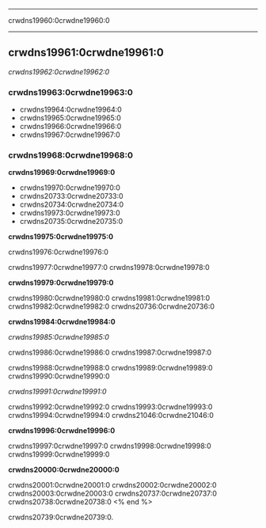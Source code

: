 * * *

crwdns19960:0crwdne19960:0

* * *

## crwdns19961:0crwdne19961:0

*crwdns19962:0crwdne19962:0*

### crwdns19963:0crwdne19963:0

  * crwdns19964:0crwdne19964:0
  * crwdns19965:0crwdne19965:0
  * crwdns19966:0crwdne19966:0
  * crwdns19967:0crwdne19967:0

### crwdns19968:0crwdne19968:0

**crwdns19969:0crwdne19969:0**

  * crwdns19970:0crwdne19970:0
  * crwdns20733:0crwdne20733:0
  * crwdns20734:0crwdne20734:0
  * crwdns19973:0crwdne19973:0
  * crwdns20735:0crwdne20735:0

**crwdns19975:0crwdne19975:0**

crwdns19976:0crwdne19976:0

crwdns19977:0crwdne19977:0 crwdns19978:0crwdne19978:0

**crwdns19979:0crwdne19979:0**

crwdns19980:0crwdne19980:0 crwdns19981:0crwdne19981:0 crwdns19982:0crwdne19982:0 crwdns20736:0crwdne20736:0

**crwdns19984:0crwdne19984:0**

*crwdns19985:0crwdne19985:0*

crwdns19986:0crwdne19986:0 crwdns19987:0crwdne19987:0

crwdns19988:0crwdne19988:0 crwdns19989:0crwdne19989:0 crwdns19990:0crwdne19990:0

*crwdns19991:0crwdne19991:0*

crwdns19992:0crwdne19992:0 crwdns19993:0crwdne19993:0 crwdns19994:0crwdne19994:0 crwdns21046:0crwdne21046:0

**crwdns19996:0crwdne19996:0**

crwdns19997:0crwdne19997:0 crwdns19998:0crwdne19998:0 crwdns19999:0crwdne19999:0

**crwdns20000:0crwdne20000:0**

crwdns20001:0crwdne20001:0 crwdns20002:0crwdne20002:0 crwdns20003:0crwdne20003:0 crwdns20737:0crwdne20737:0 crwdns20738:0crwdne20738:0 <% end %>

  
crwdns20739:0crwdne20739:0.